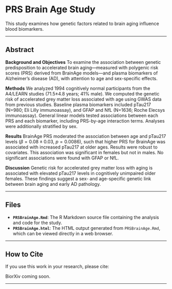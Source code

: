 # PRS Brain Age Study

This study examines how genetic factors related to brain aging influence blood biomarkers.

---
## Abstract

**Background and Objectives**
To examine the association between genetic predisposition to accelerated brain aging—measured with polygenic risk scores (PRS) derived from BrainAge models—and plasma biomarkers of Alzheimer’s disease (AD), with attention to age and sex-specific effects.

**Methods**
We analyzed 1994 cognitively normal participants from the A4/LEARN studies (71.5±4.8 years; 41% male). We computed the genetic risk of accelerated grey matter loss associated with age using GWAS data from previous studies. Baseline plasma biomarkers included pTau217 (N=980; Eli Lilly immunoassay), and GFAP and NfL (N=1636; Roche Elecsys immunoassay). General linear models tested associations between each PRS and each biomarker, including PRS-by-age interaction terms. Analyses were additionally stratified by sex.

**Results**
BrainAge PRS moderated the association between age and pTau217 levels ($\beta=0.08 \pm 0.03$, $p=0.0086$), such that higher PRS for BrainAge was associated with increased pTau217 at older ages. Results were robust to covariates. This association was significant in females but not in males. No significant associations were found with GFAP or NfL.

**Discussion**
Genetic risk for accelerated grey matter loss with aging is associated with elevated pTau217 levels in cognitively unimpaired older females. These findings suggest a sex- and age-specific genetic link between brain aging and early AD pathology.

---
## Files

* **`PRSBrainAge.Rmd`**: The R Markdown source file containing the analysis and code for the study.
* **`PRSBrainAge.html`**: The HTML output generated from `PRSBrainAge.Rmd`, which can be viewed directly in a web browser.

---
## How to Cite

If you use this work in your research, please cite:

BiorXiv coming soon.

---